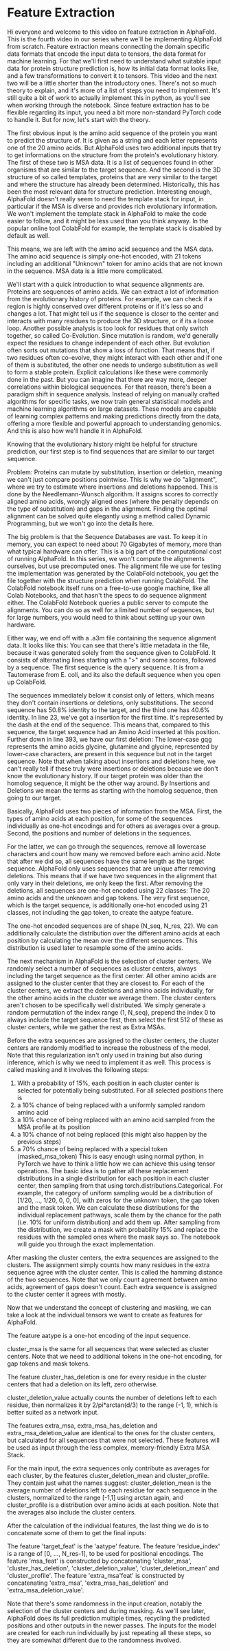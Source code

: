 # Feature Extraction

Hi everyone and welcome to this video on feature extraction in AlphaFold. This is the fourth video in our series where we'll be implementing AlphaFold from scratch. Feature extraction means connecting the domain specific data formats that encode the input data to tensors, the data format for machine learning. For that we'll first need to understand what suitable input data for protein structure prediction is, how its initial data format looks like, and a few transformations to convert it to tensors. 
This video and the next two will be a little shorter than the introductory ones. There's not so much theory to explain, and it's more of a list of steps you need to implement. It's still quite a bit of work to actually implement this in python, as you'll see when working through the notebook. Since feature extraction has to be flexible regarding its input, you need a bit more non-standard PyTorch code to handle it. But for now, let's start with the theory.

The first obvious input is the amino acid sequence of the protein you want to predict the structure of. It is given as a string and each letter represents one of the 20 amino acids. But AlphaFold uses two additional inputs that try to get informations on the structure from the protein's evolutionary history.
The first of these two is MSA data. It is a list of sequences found in other organisms that are similar to the target sequence.
And the second is the 3D structure of so called templates, proteins that are very similar to the target and where the structure has already been determined. Historically, this has been the most relevant data for structure prediction. Interesting enough, AlphaFold doesn't really seem to need the template stack for input, in particular if the MSA is diverse and provides rich evolutionary information. We won't implement the template stack in AlphaFold to make the code easier to follow, and it might be less used than you think anyway. In the popular online tool ColabFold for example, the template stack is disabled by default as well.

This means, we are left with the amino acid sequence and the MSA data. The amino acid sequence is simply one-hot encoded, with 21 tokens including an additional "Unknown" token for amino acids that are not known in the sequence. MSA data is a little more complicated.

We'll start with a quick introduction to what sequence alignments are. Proteins are sequences of amino acids. We can extract a lot of information from the evolutionary history of proteins. For example, we can check if a region is highly conserved over different proteins or if it's less so and changes a lot. That might tell us if the sequence is closer to the center and interacts with many residues to produce the 3D structure, or if its a loose loop. Another possible analysis is too look for residues that only switch together, so called Co-Evolution. Since mutation is random, we'd generally expect the residues to change independent of each other. But evolution often sorts out mutations that show a loss of function. That means that, if two residues often co-evolve, they might interact with each other and if one of them is substituted, the other one needs to undergo substitution as well to form a stable protein.
Explicit calculations like these were commonly done in the past. But you can imagine that there are way more, deeper correlations within biological sequences. For that reason, there's been a paradigm shift in sequence analysis. Instead of relying on manually crafted algorithms for specific tasks, we now train general statistical models and machine learning algorithms on large datasets. These models are capable of learning complex patterns and making predictions directly from the data, offering a more flexible and powerful approach to understanding genomics. And this is also how we'll handle it in AlphaFold. 

Knowing that the evolutionary history might be helpful for structure prediction, our first step is to find sequences that are similar to our target sequence.

Problem: Proteins can mutate by substitution, insertion or deletion, meaning we can't just compare positions pointwise. This is why we do "alignment", where we try to estimate where insertions and deletions happened. This is done by the Needlemann-Wunsch algorithm. It assigns scores to correctly aligned amino acids, wrongly aligned ones (where the penalty depends on the type of substitution) and gaps in the alignment. Finding the optimal alignment can be solved quite elegantly using a method called Dynamic Programming, but we won't go into the details here. 

The big problem is that the Sequence Databases are vast. To keep it in memory, you can expect to need about 70 Gigabytes of memory, more than what typical hardware can offer. This is a big part of the computational cost of running AlphaFold. In this series, we won't compute the alignments ourselves, but use precomputed ones. The alignment file we use for testing the implementation was generated by the ColabFold notebook, you get the file together with the structure prediction when running ColabFold. The ColabFold notebook itself runs on a free-to-use google machine, like all Colab Notebooks, and that hasn't the specs to do sequence alignment either. The ColabFold Notebook queries a public server to compute the alignments. You can do so as well for a limited number of sequences, but for large numbers, you would need to think about setting up your own hardware.

Either way, we end off with a .a3m file containing the sequence alignment data. It looks like this: 
You can see that there's little metadata in the file, because it was generated solely from the sequence given to ColabFold. It consists of alternating lines starting with a ">" and some scores, followed by a sequence. The first sequence is the query sequence. It is from a Tautomerase from E. coli, and its also the default sequence when you open up ColabFold.

The sequences immediately below it consist only of letters, which means they don't contain insertions or deletions, only substitutions. The second sequence has 50.8% identity to the target, and the third one has 40.6% identity. 
In line 23, we've got a insertion for the first time. It's represented by the dash at the end of the sequence. This means that, compared to this sequence, the target sequence had an Amino Acid inserted at this position.
Further down in line 393, we have our first deletion: The lower-case gqg represents the amino acids glycine, glutamine and glycine, represented by lower-case characters, are present in this sequence but not in the target sequence. 
Note that when talking about insertions and deletions here, we can't really tell if these truly were insertions or deletions because we don't know the evolutionary history. If our target protein was older than the homolog sequence, it might be the other way around. By Insertions and Deletions we mean the terms as starting with the homolog sequence, then going to our target.

Basically, AlphaFold uses two pieces of information from the MSA. First, the types of amino acids at each position, for some of the sequences individually as one-hot encodings and for others as averages over a group. Second, the positions and number of deletions in the sequences.

For the latter, we can go through the sequences, remove all lowercase characters and count how many we removed before each amino acid. Note that after we did so, all sequences have the same length as the target sequence. AlphaFold only uses sequences that are unique after removing deletions. This means that if we have two sequences in the alignment that only vary in their deletions, we only keep the first. After removing the deletions, all sequences are one-hot encoded using 22 classes: The 20 amino acids and the unknown and gap tokens. The very first sequence, which is the target sequence, is additionally one-hot encoded using 21 classes, not including the gap token, to create the aatype feature.

The one-hot encoded sequences are of shape (N_seq, N_res, 22). We can additionally calculate the distribution over the different amino acids at each position by calculating the mean over the different sequences. This distribution is used later to resample some of the amino acids.

The next mechanism in AlphaFold is the selection of cluster centers. We randomly select a number of sequences as cluster centers, always including the target sequence as the first center. All other amino acids are assigned to the cluster center that they are closest to. For each of the cluster centers, we extract the deletions and amino acids individually, for the other amino acids in the cluster we average them. The cluster centers aren't chosen to be specifically well distributed. We simply generate a random permutation of the index range (1, N_seq), prepend the index 0 to always include the target sequence first, then select the first 512 of these as cluster centers, while we gather the rest as Extra MSAs.

Before the extra sequences are assigned to the cluster centers, the cluster centers are randomly modified to increase the robustness of the model. Note that this regularization isn't only used in training but also during inference, which is why we need to implement it as well. This process is called masking and it involves the following steps:
1) With a probability of 15%, each position in each cluster center is selected for potentially being substituted. For all selected positions there is
2) a 10% chance of being replaced with a uniformly sampled random amino acid
3) a 10% chance of being replaced with an amino acid sampled from the MSA profile at its position
4) a 10% chance of not being replaced (this might also happen by the previous steps)        
5) a 70% chance of being replaced with a special token (masked_msa_token)
This is easy enough using normal python, in PyTorch we have to think a little how we can achieve this using tensor operations. The basic idea is to gather all these replacement distributions in a single distribution for each position in each cluster center, then sampling from that using torch.distributions.Categorical. 
For example, the category of uniform sampling would be a distribution of [1/20, ..., 1/20, 0, 0, 0], with zeros for the unknown token, the gap token and the mask token. We can calculate these distributions for the individual replacement pathways, scale them by the chance for the path (i.e. 10% for uniform distribution) and add them up. After sampling from the distribution, we create a mask with probability 15% and replace the residues with the sampled ones where the mask says so. The notebook will guide you through the exact implementation.

After masking the cluster centers, the extra sequences are assigned to the clusters. The assignment simply counts how many residues in the extra sequence agree with the cluster center. This is called the hamming distance of the two sequences. Note that we only count agreement between amino acids, agreement of gaps doesn't count. Each extra sequence is assigned to the cluster center it agrees with mostly.

Now that we understand the concept of clustering and masking, we can take a look at the individual tensors we want to create as features for AlphaFold.

The feature aatype is a one-hot encoding of the input sequence.

cluster_msa is the same for all sequences that were selected as cluster centers. Note that we need to additional tokens in the one-hot encoding, for gap tokens and mask tokens.

The feature cluster_has_deletion is one for every residue in the cluster centers that had a deletion on its left, zero otherwise.

cluster_deletion_value actually counts the number of deletions left to each residue, then normalizes it by 2/pi*arctan(d/3) to the range (-1, 1), which is better suited as a network input.

The features extra_msa, extra_msa_has_deletion and extra_msa_deletion_value are identical to the ones for the cluster centers, but calculated for all sequences that were not selected. These features will be used as input through the less complex, memory-friendly Extra MSA Stack.

For the main input, the extra sequences only contribute as averages for each cluster, by the features cluster_deletion_mean and cluster_profile. They contain just what the names suggest: cluster_deletion_mean is the average number of deletions left to each residue for each sequence in the clusters, normalized to the range [-1,1] using arctan again, and cluster_profile is a distribution over amino acids at each position. Note that the averages also include the cluster centers.

After the calculation of the individual features, the last thing we do is to concatenate some of them to get the final inputs:

The feature 'target_feat' is the 'aatype' feature.
The feature 'residue_index' is a range of [0, ..., N_res-1], to be used for positional encodings.
The feature 'msa_feat' is constructed by concatenating 'cluster_msa', 'cluster_has_deletion', 'cluster_deletion_value', 'cluster_deletion_mean' and 'cluster_profile'.
The feature 'extra_msa'feat' is constructed by concatenating 'extra_msa', 'extra_msa_has_deletion' and 'extra_msa_deletion_value'.

Note that there's some randomness in the input creation, notably the selection of the cluster centers and during masking. As we'll see later, AlphaFold does its full prediction multiple times, recycling the predicted positions and other outputs in the newer passes. The inputs for the model are created for each run individually by just repeating all these steps, so they are somewhat different due to the randomness involved.

